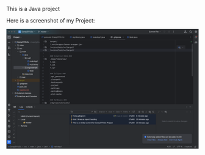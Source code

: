 This is a Java project

Here is a screenshot of my Project:

![Screenshot](src/main/java/Lab1/ScreenShot.png)
